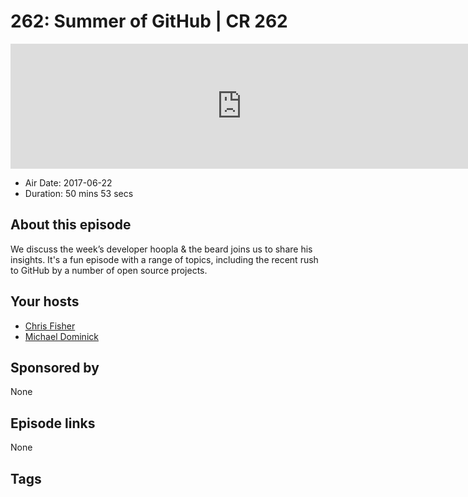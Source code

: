 # 262: Summer of GitHub | CR 262

<iframe src="https://player.fireside.fm/v2/MLf2ZzhC+9g3UFsOq?theme=dark" width="740" height="200" frameborder="0" scrolling="no"></iframe>

* Air Date: 2017-06-22
* Duration: 50 mins 53 secs

## About this episode

We discuss the week’s developer hoopla & the beard joins us to share his insights. It's a fun episode with a range of topics, including the recent rush to GitHub by a number of open source projects.

## Your hosts
* [Chris Fisher](https://coder.show/hosts/chrislas)
* [Michael Dominick](https://coder.show/hosts/michael)

## Sponsored by

None



## Episode links

None



## Tags

